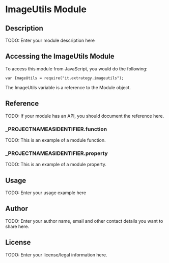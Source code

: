 # ImageUtils Module

## Description

TODO: Enter your module description here

## Accessing the ImageUtils Module

To access this module from JavaScript, you would do the following:

	var ImageUtils = require("it.extrategy.imageutils");

The ImageUtils variable is a reference to the Module object.	

## Reference

TODO: If your module has an API, you should document
the reference here.

### ___PROJECTNAMEASIDENTIFIER__.function

TODO: This is an example of a module function.

### ___PROJECTNAMEASIDENTIFIER__.property

TODO: This is an example of a module property.

## Usage

TODO: Enter your usage example here

## Author

TODO: Enter your author name, email and other contact
details you want to share here. 

## License

TODO: Enter your license/legal information here.
